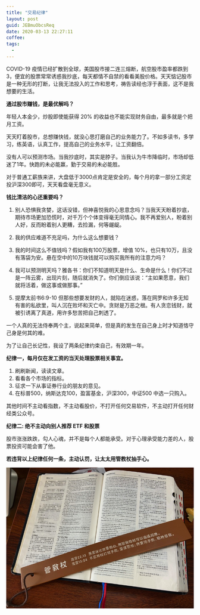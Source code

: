```yaml
---
title: "交易纪律"
layout: post
guid: JEBmuObcsReq
date: 2020-03-13 22:27:11
coffee:
tags:
  -
---
```


COVID-19 疫情已经扩散到全球，美国股市接二连三熔断，航空股市盈率都跌到3，便宜的股票常常诱惑我抄底，每天都情不自禁的看看美股价格。天天惦记股市是一种无形的打断，让我无法投入的工作和思考，祷告读经也浮于表面，这不是我想要的生活。

**通过股市赚钱，是最优解吗？**

年轻人本金少，炒股即使能获得 20% 的收益也不能实现财务自由，最多就是个把月工资。

天天盯着股市，总想赚快钱，就没心思打磨自己的业务能力了。不如多读书，多学习，练英语，认真工作，提高自己的业务水平，让工资翻倍。

没有人可以预测市场。当我抄底时，其实是脖子。当我认为牛市降临时，市场却低迷了1年。快跑的未必能赢，勤于交易的未必能胜。

对于普通工薪族来讲，大盘低于3000点肯定是安全的，每个月的拿一部分工资定投沪深300即可，天天看盘毫无意义。

**钱比清洁的心还重要吗？**

1. 别人恐惧我贪婪，这话没错，但神喜悦我的心思意念吗？当我天天盼着抄底，期待市场更加恐慌时，对千万个个体变得毫无同情心。我不再爱别人，盼着别人好，反而盼着别人更糟，去捡漏，何等龌龊。

2. 我的供应难道不充足吗，为什么这么想要钱？

3. 我的时间这么不值钱吗？假如我有100万股票，增值 10%，也只有10万，且没有落袋为安。悬在空中的10万块钱就可以购买我所有的注意力吗？

4. 我可以预测明天吗？雅各书：你们不知道明天是什么、生命是什么！你们不过是一阵云雾，出现片刻，随后就消失了。你们倒应该说：“主如果愿意，我们就将活着，做这事或做那事。”

5. 提摩太前书6:9-10 但那些想要发财的人，就陷在迷惑，落在网罗和许多无知有害的私欲里，叫人沉在败坏和灭亡中。贪财是万恶之根。有人贪恋钱财，就被引诱离了真道，用许多愁苦把自己刺透了。


一个人真的无法侍奉两个主，说起来简单，但是真的发生在自己身上时才知道恪守己身是何其的难。

为了让自己长记性，我设了两条纪律约束自己，有效期一年。

**纪律一，每月仅在发工资的当天处理股票相关事宜。**

1. 刷刷新闻，读读文章。
2. 看看各个市场的指标。
3. 征求一下从事证券行业的朋友的意见。
4. 在标普500，纳斯达克100，盈富基金，沪深300，中证500 中选一只购入。

其他时间不主动看指数，不主动看股价，不打开任何交易软件，不主动打开任何财经类公众号。

**纪律二: 绝不主动向别人推荐 ETF 和股票**

股市涨涨跌跌，勾人心魂，并不是每个人都能承受。对于心理承受能力差的人，股票投资可能会害了他。

**若违背以上纪律任何一条，主动认罚，让太太用管教杖抽手心。**

![](/media/files/2020/2020-03-28-proverbs.jpg)


